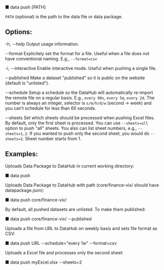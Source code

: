 
  ■ data push [PATH]
  
  `PATH` (optional) is the path to the data file or data package.

## Options:

  -h, --help               Output usage information.
  
  --format                 Explicitely set the format for a file. Useful when a file does not have conventional
                           naming. E.g., `--format=csv`
  
  -i, --interactive        Enable interactive mode. Useful when pushing a single file.
  
  --published              Make a dataset "published" so it is public on the website (default is "unlisted").
  
  --schedule               Setup a schedule so the DataHub will automatically re-import the remote file on 
                           a regular basis. E.g., `every 90s`, `every 5m`, `every 2d`. The number is always 
                           an integer, selector is `s/m/h/d/w` (second -> week) and you can’t schedule for 
                           less than 60 seconds.
  
  --sheets                 Set which sheets should be processed when pushing Excel files. By default, only 
                           the first sheet is processed. You can use `--sheets=all` option to push "all" sheets.
                           You also can list sheet numbers, e.g., `--sheets=1,2`. If you wanted to push only 
                           the second sheet, you would do `--sheets=2`. Sheet number starts from 1.

## Examples:

Uploads Data Package to DataHub in current working directory:

  ■ data push

Uploads Data Package to DataHub with path (core/finance-vix/ should have datapackage.json):

  ■ data push core/finance-vix/

By default, all pushed datasets are unlisted. To make them published:

  ■ data push core/finance-vix/ --published
  
Uploads a file from URL to DataHub on weekly basis and sets file format as CSV:

  ■ data push URL --schedule="every 1w" --format=csv
  
Uploads a Excel file and processes only the second sheet:

  ■ data push myExcel.xlsx --sheets=2
